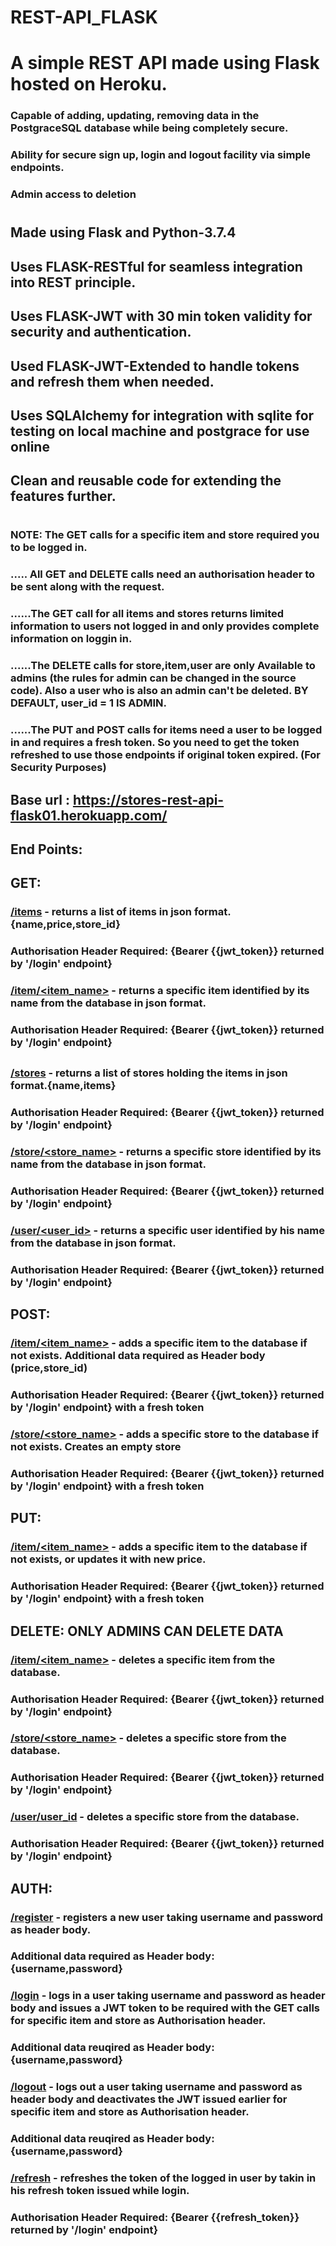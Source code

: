 # REST-API_FLASK
# A simple REST API made using Flask hosted on Heroku.
### Capable of adding, updating, removing data in the PostgraceSQL database while being completely secure.
### Ability for secure sign up, login and logout facility via simple endpoints.
### Admin access to deletion

#

## Made using Flask and Python-3.7.4
## Uses FLASK-RESTful for seamless integration into REST principle.
## Uses FLASK-JWT with 30 min token validity for security and authentication.
## Used FLASK-JWT-Extended to handle tokens and refresh them when needed.
## Uses SQLAlchemy for integration with sqlite for testing on local machine and postgrace for use online
## Clean and reusable code for extending the features further.

#

### NOTE: The GET calls for a specific item and store required you to be logged in.
### ..... All GET and DELETE calls need an authorisation header to be sent along with the request.
### ......The GET call for all items and stores returns limited information to users not logged in and only provides complete information on loggin in.
### ......The DELETE calls for store,item,user are only Available to admins (the rules for admin can be changed in the source code). Also a user who is also an admin can't be deleted. BY DEFAULT, user_id = 1 IS ADMIN.
### ......The PUT and POST  calls for items need a user to be logged in and requires a fresh token. So you need to get the token refreshed to use those endpoints if original token expired. (For Security Purposes)

##
## Base url : <https://stores-rest-api-flask01.herokuapp.com/>
## End Points:

## GET:
### [/items](https://stores-rest-api-flask01.herokuapp.com/items)  - returns a list of items in json format. {name,price,store_id}
### Authorisation Header Required: {Bearer {{jwt_token}} returned by '/login' endpoint}
### [/item/<item_name>]()  - returns a specific item identified by its name from the database in json format. 
### Authorisation Header Required: {Bearer {{jwt_token}} returned by '/login' endpoint}

##          
### [/stores](https://stores-rest-api-flask01.herokuapp.com/stores) - returns a list of stores holding the items in json format.{name,items}
### Authorisation Header Required: {Bearer {{jwt_token}} returned by '/login' endpoint}
### [/store/<store_name>]() - returns a specific store identified by its name from the database in json format.
### Authorisation Header Required: {Bearer {{jwt_token}} returned by '/login' endpoint}

### [/user/<user_id>]() - returns a specific user identified by his name from the database in json format.
### Authorisation Header Required: {Bearer {{jwt_token}} returned by '/login' endpoint}
##
## POST:
### [/item/<item_name>]()  - adds a specific item to the database if not exists. Additional data required as Header body (price,store_id)
### Authorisation Header Required: {Bearer {{jwt_token}} returned by '/login' endpoint} with a fresh token
### [/store/<store_name>]() - adds a specific store to the database if not exists. Creates an empty store
### Authorisation Header Required: {Bearer {{jwt_token}} returned by '/login' endpoint} with a fresh token
##
## PUT:
### [/item/<item_name>]()  - adds a specific item to the database if not exists, or updates it with new price.
### Authorisation Header Required: {Bearer {{jwt_token}} returned by '/login' endpoint} with a fresh token
##
## DELETE: ONLY ADMINS CAN DELETE DATA
### [/item/<item_name>]()  - deletes a specific item from the database. 
### Authorisation Header Required: {Bearer {{jwt_token}} returned by '/login' endpoint} 
### [/store/<store_name>]() - deletes a specific store from the database. 
### Authorisation Header Required: {Bearer {{jwt_token}} returned by '/login' endpoint} 
### [/user/user_id]() - deletes a specific store from the database. 
### Authorisation Header Required: {Bearer {{jwt_token}} returned by '/login' endpoint} 
##
## AUTH:
### [/register]() - registers a new user taking username and password as header body. 
### Additional data required as Header body: {username,password}
### [/login]() - logs in a user taking username and password as header body and issues a JWT token to be required with the GET calls for specific item and store as Authorisation header. 
### Additional data reuqired as Header body: {username,password}
### [/logout]() - logs out a user taking username and password as header body and deactivates the JWT issued earlier for specific item and store as Authorisation header. 
### Additional data reuqired as Header body: {username,password}

### [/refresh]() - refreshes the token of the logged in user by takin in his refresh token issued while login. 
### Authorisation Header Required: {Bearer {{refresh_token}} returned by '/login' endpoint} 

 
